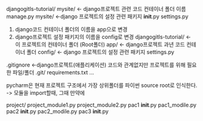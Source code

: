 djangogitls-tutorial/
  mysite/ <- django프로젝트 관련 코드 컨테이너 폴더 이름
  manage.py
  mysite/ <-django 프로젝트의 설정 관련 패키지
    __init__.py
    settings.py

1. django코드 컨테이너 폴더의 이름을 app으로 변경
2. django프로젝트 설정 패키지의 이름을 config로 변경
djangogitls-tutorial/ <- 이 프로젝트의 컨테이너 폴더 (Root폴더)
  app/ <- django프로젝트 과년 코드 컨테이너 폴더
    config/ <- django 프로젝트의 설정 관련 패키지
      settings.py

  .gitignore <-django프로젝트(애플리케이션) 코드와 관계없지만 프로젝트를 위해 필요한 파일/폴더
  .git/
  requirements.txt
  ...

pycharm은 현재 프로젝트 구조에서 가장 상위폴더를 파이썬 source root로 인식한다.
-> 모듈을 import할때, 그때 만약에

project/
  project_module1.py
  project_module2.py
  pac1
    __init__.py
    pac1_modile.py
      pac2
        __init__.py
        pac2_modile.py
          pac3
            __init__.py
